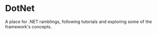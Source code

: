 DotNet
======

A place for .NET ramblings, following tutorials and exploring some of the framework's concepts.
